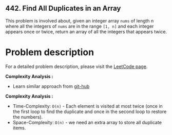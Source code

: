 ## 442. Find All Duplicates in an Array

This problem is involved about, given an integer array `nums` of length n where all the integers of `nums` are in the range `[1, n]` and each integer appears once or twice, return an array of all the integers that appears twice.

# Problem description

For a detailed problem description, please visit the [LeetCode page](https://leetcode.com/problems/find-all-duplicates-in-an-array/).

**Complexity Analysis :**<br/>

-   Learn similar approach from [git-hub](https://github.com/AlaminPu1007/leet-code/tree/master/Leet-Code/261.%20Find%20the%20Duplicate%20Number)

**Complexity Analysis :**<br/>

-   Time-Complexity: `O(n)` - Each element is visited at most twice (once in the first loop to find the duplicate and once in the second loop to restore the numbers).
-   Space-Complexity: `O(n)` - we need an extra array to store all duplicate items.
